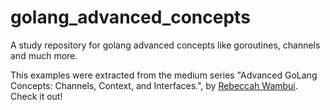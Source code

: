 # golang_advanced_concepts
A study repository for golang advanced concepts like goroutines, channels and much more.

This examples were extracted from the medium series "Advanced GoLang Concepts: Channels, Context, and Interfaces.", by [Rebeccah Wambui](https://medium.com/@wambuirebeka/advanced-golang-concepts-channels-context-and-interfaces-dc3b71cd0ed8). Check it out!
